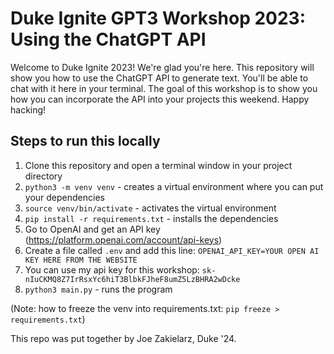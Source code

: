 # Duke Ignite GPT3 Workshop 2023: Using the ChatGPT API

Welcome to Duke Ignite 2023! We're glad you're here. This repository will show you how to use
the ChatGPT API to generate text. You'll be able to chat with it here in your terminal. The goal of
this workshop is to show you how you can incorporate the API into your projects this weekend.
Happy hacking!

## Steps to run this locally

1. Clone this repository and open a terminal window in your project directory
1. `python3 -m venv venv` - creates a virtual environment where you can put your dependencies
1. `source venv/bin/activate` - activates the virtual environment
1. `pip install -r requirements.txt` - installs the dependencies
1. Go to OpenAI and get an API key (https://platform.openai.com/account/api-keys)
1. Create a file called `.env` and add this line: `OPENAI_API_KEY=YOUR OPEN AI KEY HERE FROM THE WEBSITE`
1. You can use my api key for this workshop: `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`
1. `python3 main.py` - runs the program

(Note: how to freeze the venv into requirements.txt: `pip freeze > requirements.txt`)

This repo was put together by Joe Zakielarz, Duke '24.
